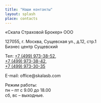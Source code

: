 ```yaml
---
title: "Наши контакты"
layout: splash
place: contacts
---
```


«Скала Страховой Брокер» ООО

127055, г. Москва, Сущевская ул., д.12, стр.1 <br> Бизнес центр Сущевский 

Тел: <a href="tel:+7-499-973-38-52">+7 (499) 973-38-52</a>,<br>
<a href="tel:+7-499-973-38-42">+7 (499) 973-38-42</a>,<br>
<a href="tel:+7-499-973-30-35">+7 (499) 973-30-35</a>
 
Е-mail: <span style="">off</span><span style="display:none">ffo</span>ice&#64;sk<!-- sk -->al<span style="">as</span>b&#46;com


<script charset="utf-8" src="https://api-maps.yandex.ru/services/constructor/1.0/js/?um=constructor%3A963cea272b12473dee58222b814857983cc8cc446a1ba00b1f54048fa34f5312&amp;width=559&amp;height=436&amp;lang=ru_RU&amp;scroll=true" type="text/javascript"></script>

Режим работы:<br/>
пн – пт с 9.00 до 18.00<br/>
сб, вс – выходные.<br/>

